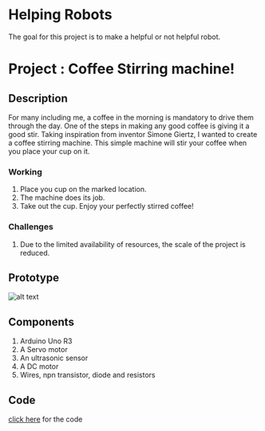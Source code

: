 # Helping Robots
The goal for this project is to make a helpful or not helpful robot.

# Project : Coffee Stirring machine!

## Description
For many including me, a coffee in the morning is mandatory to drive them through the day. One of the steps in making any good coffee is giving it a good stir. Taking inspiration from inventor Simone Giertz, I wanted to create a coffee stirring machine. This simple machine will stir your coffee when you place your cup on it.


### Working
1. Place you cup on the marked location.
2. The machine does its job.
3. Take out the cup. Enjoy your perfectly stirred coffee!

### Challenges
1. Due to the limited availability of resources, the scale of the project is reduced.

## Prototype
![alt text](https://media.giphy.com/media/QvXOweNLUnKiJZ6mdk/giphy.gif "FinalGif")


## Components
1. Arduino Uno R3
2. A Servo motor
3. An ultrasonic sensor
4. A DC motor
5. Wires, npn transistor, diode and resistors

## Code
 [click here](https://github.com/manouj/physicalComputing/blob/master/Arduino/PlayfulExperiencces/HideAndGlow.ino) for the code


